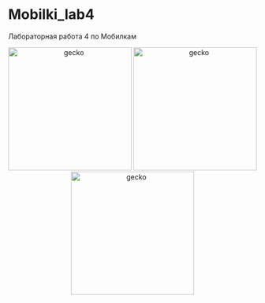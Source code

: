 # Mobilki_lab4
Лабораторная работа 4 по Мобилкам

<p align="center">
<img src="https://user-images.githubusercontent.com/77233770/193399055-d85ade01-254f-4c6a-99e1-ccf6267cf86f.png" alt="gecko" width="250"/>
<img src="https://user-images.githubusercontent.com/77233770/193399064-072d4543-5b6e-491e-8a5c-186b21b735f2.png" alt="gecko" width="250"/>
<img src="https://user-images.githubusercontent.com/77233770/193399068-187e6f27-cd94-4de3-92d8-0c0bc6d452f6.png" alt="gecko" width="250"/>
